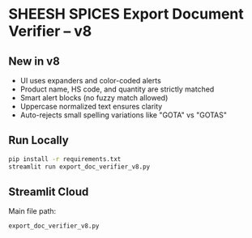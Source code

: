 # SHEESH SPICES Export Document Verifier – v8

## New in v8
- UI uses expanders and color-coded alerts
- Product name, HS code, and quantity are strictly matched
- Smart alert blocks (no fuzzy match allowed)
- Uppercase normalized text ensures clarity
- Auto-rejects small spelling variations like "GOTA" vs "GOTAS"

## Run Locally
```bash
pip install -r requirements.txt
streamlit run export_doc_verifier_v8.py
```

## Streamlit Cloud
Main file path:
```
export_doc_verifier_v8.py
```